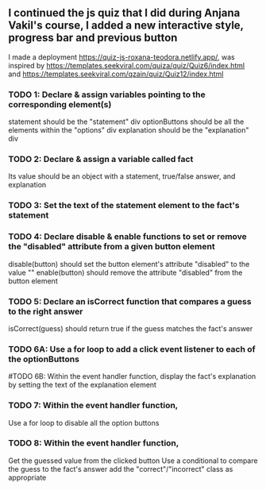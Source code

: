 ## I continued the js quiz that I did during Anjana Vakil's course, I added a new interactive style, progress bar and previous button 
I made a deployment https://quiz-js-roxana-teodora.netlify.app/, was inspired by https://templates.seekviral.com/quiza/quiz/Quiz6/index.html and https://templates.seekviral.com/qzain/quiz/Quiz12/index.html

### TODO 1: Declare & assign variables pointing to the corresponding element(s)
statement should be the "statement" div
optionButtons should be all the elements within the "options" div
explanation should be the "explanation" div

### TODO 2: Declare & assign a variable called fact
Its value should be an object with a statement, true/false answer, and explanation

### TODO 3: Set the text of the statement element to the fact's statement

### TODO 4: Declare disable & enable functions to set or remove the "disabled" attribute from a given button element
disable(button) should set the button element's attribute "disabled" to the value ""
enable(button) should remove the attribute "disabled" from the button element

### TODO 5: Declare an isCorrect function that compares a guess to the right answer
isCorrect(guess) should return true if the guess matches the fact's answer

### TODO 6A: Use a for loop to add a click event listener to each of the optionButtons
#TODO 6B: Within the event handler function, display the fact's explanation by setting the text of the explanation element

### TODO 7: Within the event handler function,
Use a for loop to disable all the option buttons

### TODO 8: Within the event handler function,
Get the guessed value from the clicked button
Use a conditional to compare the guess to the fact's answer add the "correct"/"incorrect" class as appropriate

